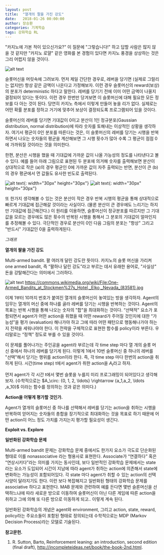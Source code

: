 ```yaml
---
layout: post
title:  "열개의 팔을 가진 강도"
date:   2018-01-26 00:00:00
author: 장승환
categories: 기계학습
tags: 강화학습 RL
---
```


"카지노에 가본 적이 있으신가요?" 이 질문에 "그렇습니다!" 하고 답할 사람은 많지 않을 것 같지만 "카지노 로얄"  같은 영화를 본 경험이 있다면 카지노 풍경을 상상하는 것은 그리 어렵지 않을 것이다. 

![alt text](https://cveai.github.io/assets/casino.jpg "Casino Royale")

슬롯머신을 머릿속에 그려보자. 먼저 제일 간단한 경우로, 레버을 당기면 (실제로 그럴리는 없지만) 항상 같은 금액이 나온다고 가정해보자. 이런 경우 슬롯머신의 reward(보상)의 분포가 deterministic 하다고 말한다. 레버를 당기기 전에 이미 어떤 금액이 나올지 결정되어 있다는 뜻이다. 이런 경우 한번만 당겨보면 이 슬롯머신에 대해 필요한 모든 정보를 다 아는 것이 된다. 당연히 카지노 측에서 이렇게 만들어 놓을 리가 없다. 실제로는 어떤 확률 분포를 정하고 거기에 맞추어 보상이 결정되도록 프로그램되어 있을 것이다.

슬롯머신의 레버를 당기면  기대값이 0이고 분산이 1인 정규분포(Gaussian distribution, normal distribution)에 따라 숫자를 토해내는 이상적인 상황을 생각하자. 여기서 평균이 0인 분포를 따른다는 것은, 이 슬롯머신의 레버를 당기는 시행을 반복하면서 나오는 숫자들의 평균을 계산해보면 그 시행 횟수가 많아 수록 그 평균이 점점 0에 가까워질 것이라는 것을 의미한다. 

한편, 분산은 시행을 했을 때 기대값에 가까운 값이 나올 가능성의 정도를 나타낸다고 볼 수 있다. 예를 들어 아래 그림으로 표현된 두 분포에 의거해 숫자를 출력해보면 분산이 상대적으로 작은 (a)의 경우 평균인 0에 가까운 값이 자주 출력되는 반면, 분산이 큰 (b)의 경우 평균에서 먼 값들도 유사한 빈도로 출력된다.

![alt text](https://cveai.github.io/assets/var_small.jpeg "small variance"){: width="30px" height="30px"}
![alt text](https://cveai.github.io/assets/var_large.jpeg "large variance"){: width="30px" height="30px"}
 
또 한가지 생각해볼 수 있는 것은 분산이 작은 경우 반복 시행의 평균을 통해 상대적으로 빠르게 기대값에 접근해갈 것이라는 사실이다. (물론 분산이 큰 경우에도 느리기는 하지만 기대값에 접근해간다.) 이 원리를 이용하면, 슬롯머신이 정규분포를 따르지만 그 기대값을 모르는 경우에도 많은 횟수의 반복된 시행을 통해서 그 분포의 기대값이 얼마인지를 추정해볼 수 있다. 극단적인 경우로 분산이 0인 다음 그림의 분포는 "항상" 그리고 "반드시" 기대값인 0을 출력하게된다.

*그래프*

**열개의 팔을 가진 강도**

Multi-armed bandit. 팔 여러개 달린 강도란 뜻이다. 카지노의 슬롯 머신을 가리켜 one armed bandit, 즉 “팔하나 달린 강도”라고 부르는 데서 유래한 용어로, "사실상" 돈을 강탈해간다는 의미에서 그러하다. 

![alt text](https://cveai.github.io/assets/one-armed-bandit.jpg "One-armed banit")
<https://commons.wikimedia.org/wiki/File:One-Armed_Bandits_at_Stockmen%27s_Hotel,_Elko,_Nevada_(83581).jpg>

이제 1부터 10까지 번호가 붙여진 열개의 슬롯머신이 놓여있는 방을 생각하자. Agent의 임무는 열개의 머신 중에 하나를 골라 레버를 당기는 시행을 반복하는 것이다. Agent의 목표는 반복 시행을 통해 나오는 숫자의 "합"을 최대화하는 것이다. “선택적" 요소가 포함되면서 agent가 어떤 action을 취했을 때 어떤 reward가 주어질 것인지에 대한 “가능성”을 평가 (evaluation) 해나가야 하고 그에 따라 어떤 패턴으로 행동해나가야 하는지 전략을 세워나야야 한다. 이 전략을 구체적으로 표현한 함수를 policy이라 부른다. 우리말로는 “정책” 정도로 부를 수 있을 것이다. 

이 문제를 풀어나가는 주인공을 agent라 부르는데 각 time step 마다 열 개의 슬롯 머신 중에서 하나의 레버를 당기게 된다. 이렇게 1에서 10번 슬롯머신 중 하나의 레버를 "선택"해서 당기는 행위를 action이라 한다. 즉, 각 time step 마다 한번의 action을 취하게 된다. 시간(time step) t에서 agent가 취한 action을 $A_t$라고 하자. 

먼저 agent가 각 시간 t에서 몇번 슬롯을 누를지 미리 프로그래밍이 되어있다고 생각해보자. (수학적으로는 $A_\circ: \{0, 1, 2, \ldots\} \rightarrow \{a_1,a_2, \ldots ,a_10}$ 이라는 함수를 정의하는 것과 같은 의미다.)


**Action을 어떻게 평가할 것인가.**

Agent가 열개의 슬롯머신 중 하나를 선택해서 레버를 당기는 action을 취하는 시행을 반복하여 얻어지는 숫자들의 총합을 장기적으로 최대화하는 것을 목표로 하기 때문에 어떤 action이 어느 정도 가치를 가지는지 평가할 필요성이 생긴다.



**Exploit vs. Explore**




**일반화된 강화학습 문제**

Multi-armed bandit 문제는 강화학습 문제 중에서도 한가지 요소가 극도로 단순화된 형태로 이를 nonassociative 라는 형용사로 표현한다. Associate가 “연결하다” 혹은 “연상시키다”라는 의미를 가지는 동사인데, 보다 일반적인 강화학습 문제에서는 state라는 요소가 도입되어 시간이 지남에 따라 agent가 취하는 action에 의존해서 state에  변화하는 가능성이 포함되어있다. 각 state 마다 agent가 취할 수 있는 action의 선택사양이 달라지기도 한다. 이런 보다 복잡해지고 일반화된 형태의 강화학습 문제를 associative 하다고 표현한다. MAB 문제와 관련하여 예를 든다면 몇번 슬론머신을 선택하느냐에 따라 새로운 방으로 이동하여 슬롯머신이 아닌 다른 게임에 따른 action을 취하고 그에 의해 또 다른 방으로 이동하게 되고.. 이렇게 계속 된다. 

일반화된 강화학습의 개념은 agent와 environment, 그리고 action, state, reward, policy라는 주요소들이 포함된 형태로 정의되는데 수학적으로는 MDP (Markov Decision Process)라는 모델로 기술된다. 

**참고문헌.**
1.  R. Sutton, Barto, Reinforcement leaning: an introduction, second edition (final draft), <http://incompleteideas.net/book/the-book-2nd.html>.
